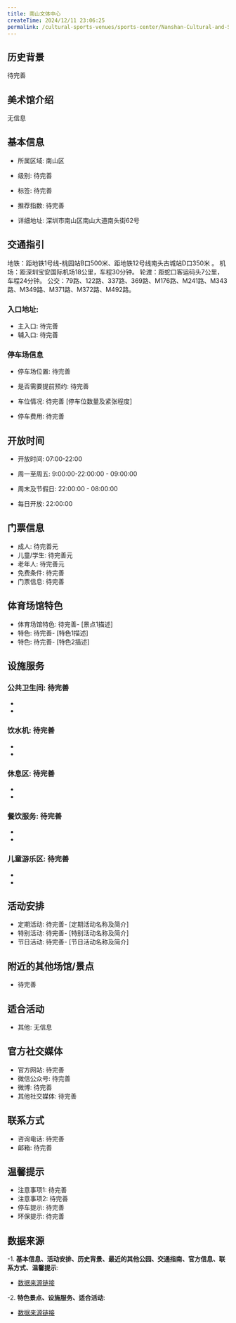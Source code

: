 ```yaml
---
title: 南山文体中心
createTime: 2024/12/11 23:06:25
permalink: /cultural-sports-venues/sports-center/Nanshan-Cultural-and-Sports-Center/
---
```


<ImageCard
image="https://www.sz.gov.cn/img/4/4097/4097398/11127843.png"
title= "南山文体中心"
description= ""
date="2024/12/11"
href="/"
author="sunshang-hl"
/>
## 历史背景

 待完善

## 美术馆介绍

 无信息

## 基本信息

- 所属区域: 南山区

- 级别: 待完善

- 标签: 待完善

- 推荐指数: 待完善

- 详细地址: 深圳市南山区南山大道南头街62号

## 交通指引

 地铁：距地铁1号线-桃园站B口500米、距地铁12号线南头古城站D口350米 。 机场：距深圳宝安国际机场18公里，车程30分钟。 轮渡：距蛇口客运码头7公里，车程24分钟。 公交：79路、122路、337路、369路、M176路、M241路、M343路、M349路、M371路、M372路、M492路。
### 入口地址:
- 主入口: 待完善
- 辅入口: 待完善
### 停车场信息
- 停车场位置: 待完善

- 是否需要提前预约: 待完善

- 车位情况: 待完善 [停车位数量及紧张程度]

- 停车费用: 待完善

## 开放时间
- 开放时间: 07:00-22:00

- 周一至周五: 9:00:00-22:00:00 - 09:00:00
- 周末及节假日: 22:00:00 - 08:00:00
- 每日开放: 22:00:00

## 门票信息
- 成人: 待完善元
- 儿童/学生: 待完善元
- 老年人: 待完善元
- 免费条件: 待完善
- 门票信息: 待完善
## 体育场馆特色
- 体育场馆特色: 待完善- [景点1描述]
- 特色: 待完善- [特色1描述]
- 特色: 待完善- [特色2描述]
## 设施服务
### 公共卫生间: 待完善
- 
- 
### 饮水机: 待完善
- 
- 
### 休息区: 待完善
- 
- 
### 餐饮服务: 待完善
- 
- 
### 儿童游乐区: 待完善
- 
- 
## 活动安排
- 定期活动: 待完善- [定期活动名称及简介]
- 特别活动: 待完善- [特别活动名称及简介]
- 节日活动: 待完善- [节日活动名称及简介]
## 附近的其他场馆/景点
- 待完善

## 适合活动
- 其他: 无信息

## 官方社交媒体
- 官方网站: 待完善
- 微信公众号: 待完善
- 微博: 待完善
- 其他社交媒体: 待完善

## 联系方式
- 咨询电话: 待完善
- 邮箱: 待完善

## 温馨提示
- 注意事项1: 待完善
- 注意事项2: 待完善
- 停车提示: 待完善
- 环保提示: 待完善

## 数据来源
-1. **基本信息、活动安排、历史背景、最近的其他公园、交通指南、官方信息、联系方式、温馨提示**:
- [数据来源链接](https://www.sz.gov.cn/szzt2010/szwtt/wtcg/tycg/content/post_11127843.html)

-2. **特色景点、设施服务、适合活动**:
- [数据来源链接](https://www.sz.gov.cn/szzt2010/szwtt/wtcg/tycg/content/post_11127843.html)

